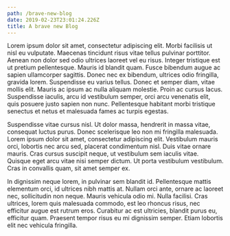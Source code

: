 ```yaml
---
path: /brave-new-blog
date: 2019-02-23T23:01:24.226Z
title: A brave new Blog
---
```





Lorem ipsum dolor sit amet, consectetur adipiscing elit. Morbi facilisis ut nisl eu vulputate. Maecenas tincidunt risus vitae tellus pulvinar porttitor. Aenean non dolor sed odio ultrices laoreet vel eu risus. Integer tristique est ut pretium pellentesque. Mauris id blandit quam. Fusce bibendum augue ac sapien ullamcorper sagittis. Donec nec ex bibendum, ultrices odio fringilla, gravida lorem. Suspendisse eu varius tellus. Donec et semper diam, vitae mollis elit. Mauris ac ipsum ac nulla aliquam molestie. Proin ac cursus lacus. Suspendisse iaculis, arcu id vestibulum semper, orci arcu venenatis elit, quis posuere justo sapien non nunc. Pellentesque habitant morbi tristique senectus et netus et malesuada fames ac turpis egestas.



Suspendisse vitae cursus nisl. Ut dolor massa, hendrerit in massa vitae, consequat luctus purus. Donec scelerisque leo non mi fringilla malesuada. Lorem ipsum dolor sit amet, consectetur adipiscing elit. Vestibulum mauris orci, lobortis nec arcu sed, placerat condimentum nisl. Duis vitae ornare mauris. Cras cursus suscipit neque, ut vestibulum sem iaculis vitae. Quisque eget arcu vitae nisi semper dictum. Ut porta vestibulum vestibulum. Cras in convallis quam, sit amet semper ex.



In dignissim neque lorem, in pulvinar sem blandit id. Pellentesque mattis elementum orci, id ultrices nibh mattis at. Nullam orci ante, ornare ac laoreet nec, sollicitudin non neque. Mauris vehicula odio mi. Nulla facilisi. Cras ultrices, lorem quis malesuada commodo, est leo rhoncus risus, nec efficitur augue est rutrum eros. Curabitur ac est ultricies, blandit purus eu, efficitur quam. Praesent tempor risus eu mi dignissim semper. Etiam lobortis elit nec vehicula fringilla.
